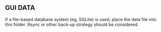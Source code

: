 ## GUI DATA

If a file-based database system (eg, SQLite) is used, place the data file into this folder. 
Rsync or other back-up strategy should be considered.
